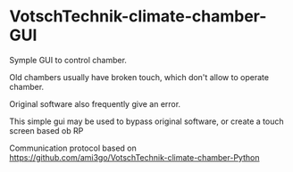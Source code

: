 # VotschTechnik-climate-chamber-GUI
 Symple GUI to control chamber. 
 
Old chambers usually have broken touch, which don't allow to operate chamber. 

Original software also frequently give an error. 

This simple gui may be used to bypass original software, or create a touch screen based ob RP
 
Communication protocol based on https://github.com/ami3go/VotschTechnik-climate-chamber-Python

